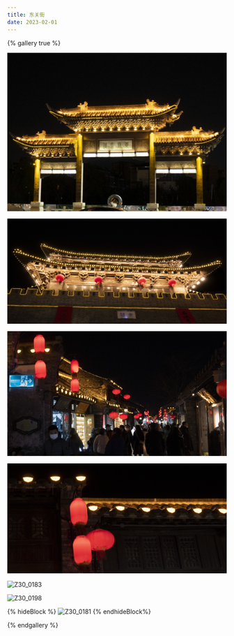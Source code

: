 ```yaml
---
title: 东关街
date: 2023-02-01
---
```


{% gallery true %}

![Z30_0156_1](https://raw.githubusercontent.com/ZiHao256/Gallery/master/uPic/2023/02/Z30_0156_1.JPG)

![Z30_0168](https://raw.githubusercontent.com/ZiHao256/Gallery/master/uPic/2023/02/Z30_0168.JPG)

![Z30_0173](https://raw.githubusercontent.com/ZiHao256/Gallery/master/uPic/2023/02/Z30_0173.JPG)



![Z30_0182](https://raw.githubusercontent.com/ZiHao256/Gallery/master/uPic/2023/02/Z30_0182.JPG)

![Z30_0183](https://raw.githubusercontent.com/ZiHao256/Gallery/master/uPic/2023/02/Z30_0183.JPG)

![Z30_0198](https://raw.githubusercontent.com/ZiHao256/Gallery/master/uPic/2023/02/Z30_0198.JPG)

{% hideBlock %}
![Z30_0181](https://raw.githubusercontent.com/ZiHao256/Gallery/master/uPic/2023/02/Z30_0181.JPG)
{% endhideBlock%}


{% endgallery %}

